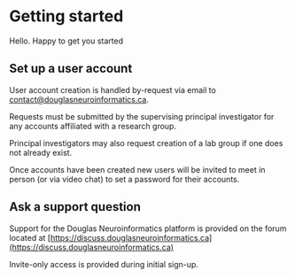 # Getting started

Hello. Happy to get you started

## Set up a user account

User account creation is handled by-request via email to
[contact@douglasneuroinformatics.ca](mailto:contact@douglasneuroinformatics.ca).

Requests must be submitted by the supervising principal investigator for any
accounts affiliated with a research group.

Principal investigators may also request creation of a lab group if one does
not already exist.

Once accounts have been created new users will be invited to meet in person
(or via video chat) to set a password for their accounts.

## Ask a support question

Support for the Douglas Neuroinformatics platform is provided on the forum
located at [https://discuss.douglasneuroinformatics.ca](https://discuss.douglasneuroinformatics.ca)

Invite-only access is provided during initial sign-up.
